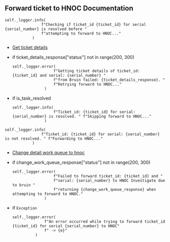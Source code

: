 ## Forward ticket to HNOC Documentation

```
self._logger.info(
                f"Checking if ticket_id {ticket_id} for serial {serial_number} is resolved before "
                f"attempting to forward to HNOC..."
            )
```

* [Get ticket details](../repositories/bruin_repository/get_ticket_details.md)

* if ticket_details_response["status"] not in range(200, 300)
  ```
  self._logger.error(
                    f"Getting ticket details of ticket_id: {ticket_id} and serial: {serial_number} "
                    f"from Bruin failed: {ticket_details_response}. "
                    f"Retrying forward to HNOC..."
                )
  ```

* if is_task_resolved
  ```
  self._logger.info(
                    f"Ticket_id: {ticket_id} for serial: {serial_number} is resolved. " f"Skipping forward to HNOC..."
                )
  ```

```
self._logger.info(
                f"Ticket_id: {ticket_id} for serial: {serial_number} is not resolved. " f"Forwarding to HNOC..."
            )
```

* [Change detail work queue to hnoc](../repositories/bruin_repository/change_detail_work_queue_to_hnoc.md)

* if change_work_queue_response["status"] not in range(200, 300)
  ```
  self._logger.error(
                    f"Failed to forward ticket_id: {ticket_id} and "
                    f"serial: {serial_number} to HNOC Investigate due to bruin "
                    f"returning {change_work_queue_response} when attempting to forward to HNOC."
                )
  ```

* if `Exception`
  ```
  self._logger.error(
                f"An error occurred while trying to forward ticket_id {ticket_id} for serial {serial_number} to HNOC"
                f" -> {e}"
            )
  ```
